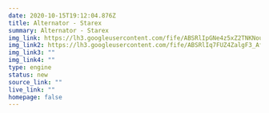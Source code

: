 ```yaml
---
date: 2020-10-15T19:12:04.876Z
title: Alternator - Starex
summary: Alternator - Starex
img_link: https://lh3.googleusercontent.com/fife/ABSRlIpGNe4z5xZ2TNKNouqEiAW1RJWJO8o9cUrCVWKW71rKG9y4l3o-Ok4fxpMIvVTDQOd4tP2lX7RsQ1z2AjMtlWKdqdqCLwE18lkfNt3haJ5pV_bhHOoSgMmDQLi0_E52uryWeMCSrKlcvTcRugDv93oK3VTw5PDuYEd-VmMqznxNG71uJ5P7iMT7kGazMrg7V7-mOpW1_avLCKtB8gy2c18-esZYIqjeKPaCwGki1bY9XlWWkBXBCQOXACH7tCl_EYaRMjgy2GcuXZqky5RYNaqRluLQEDGSZjColb32fsIy0WFGs6tnGbtCu1SrMUdQSXJuNcWqHTZalOplWXkWFuisfHkwWBZqhw9CCeTst1JIxqSeHoGYLoPmwoEevcDHNQqGnztuCDpH7-TdZT8uj7q1ca6yG7g0YpiLW80TpJfxh_7e8HMRDrSrcEkgxNrBwHZ450lnUefsIfGGD2IQYNNeFLjjigGD0afv4C-OMo710hRSuasRGDGIJlaqwbTlCURjcnDKU5FrUnqT6rjXivAAHMlTqbIFE_t3Xcag14JnbqaU6JEZScqX4MxxD2MVLRp5lS2BfKi3oLdNa1flkbNT9uUq_qkJ7blwgWwI96wMwWzv6Fit7bQKycaBQiQ_uPwUJa2SNThwCt_-PiHxel513ghf6ISZzuXv2QF63Guz-NqsBh2MJOSD5OKg4TLMNoJGZtudwxf2Sh3mmG_afAIYJ-y5dbLSpw=w795-h666-ft
img_link2: https://lh3.googleusercontent.com/fife/ABSRlIq7FUZ4ZalgF3_AfSE96miRPD3I96WJ_mfKu0215ZZyzcnHJk4BsX_AtBAbSvifkNxS-E917hmoQjDNaK90tQFkpht_nvaodW8P0P9WyzpFhzn0AvybV2whHmHKiNzX5X8MGPidVYvXlOPYnbnChIqU3-KNc1G6_LIcu0RGDOC0lcAuVWH2fwh5kTwqnClgDQRGjLyU_4j8ZYEy0BD_HkgKxPZjGyisNm0zY3Ef_BvuZY5rmQWym9Y_ORZh1cHW61cPu45cE-6zMrMP-UorcgXnle6ycKBtZrrbH2F97XOrIByc5kqVmXzjDP4x-5U5FIfRq3CHyEb_SWY7ExElW-YaDw4aSXkKg-TeJhirxvI8LGbGmw9Xapc58LMoWwZjWbBUpQmhVZ_3CQkr2XYve01kWYlsA3UBT5e_e6C8Bp6nJSWoyUBDF6nFJdidNJfJ9uc2L5LzYtXzLJGu06aoyJgI1YVh0cN4tpqdXjRmQIIgmdzCgfcPxW1UKaokWqy-I8C1XNaaCWLNocqWKxqWfs7KgvJRioIoGvNPX7r0sLM6UBu9AENkeZXeMcyoU-AdQ8xwLsUAvprkAkrf0GcLJFn3dmhxtb-a0lvt-mv3d8AUbiH5KXtGX24u0O3ItzydAnU4mZQwlUdtlLT5qMkSw6aspP0bFia64A-aiQu9ZygKPMBG4YQJ2yH0qzFfWVyGS-74gFFyo1VVpt8chHqEHm2A4SmPklxFNA=w795-h666-ft
img_link3: ""
img_link4: ""
type: engine
status: new
source_link: ""
live_link: ""
homepage: false
---
```

